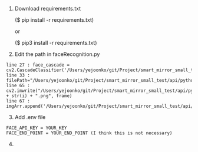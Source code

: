 1. Download requirements.txt
   
   ($ pip install -r requirements.txt)
   
   or
   
   ($ pip3 install -r requirements.txt)


2. Edit the path in faceRecognition.py
```buildoutcfg
line 27 : face_cascade = cv2.CascadeClassifier('/Users/yejoonko/git/Project/smart_mirror_small_test/api/python/opencv/haarcascade_frontalface_default.xml')
line 33 : filePath="/Users/yejoonko/git/Project/smart_mirror_small_test/api/python/data/"
line 65 : cv2.imwrite("/Users/yejoonko/git/Project/smart_mirror_small_test/api/python/data/" + str(i) + ".png", frame)
line 67 : imgArr.append('/Users/yejoonko/git/Project/smart_mirror_small_test/api/python/data/'+str(i)+'.png')
```

3. Add .env file
```buildoutcfg
FACE_API_KEY = YOUR_KEY
FACE_END_POINT = YOUR_END_POINT (I think this is not necessary)
```

4. 